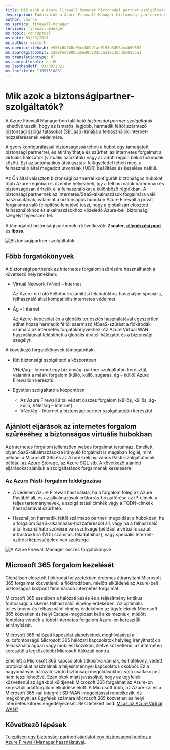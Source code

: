 ```yaml
---
title: Mik azok a Azure Firewall Manager biztonsági partner-szolgáltatók?
description: Tudnivalók a Azure Firewall Manager biztonsági partnereinek szolgáltatói
author: vhorne
ms.service: firewall-manager
services: firewall-manager
ms.topic: conceptual
ms.date: 03/29/2021
ms.author: victorh
ms.openlocfilehash: e955c6b760c06ce802dfae0193d34954eab99892
ms.sourcegitcommit: 32e0fedb80b5a5ed0d2336cea18c3ec3b5015ca1
ms.translationtype: MT
ms.contentlocale: hu-HU
ms.lasthandoff: 03/30/2021
ms.locfileid: "105731088"
---
```

# <a name="what-are-security-partner-providers"></a>Mik azok a biztonságipartner-szolgáltatók?

A Azure Firewall Managerben található *biztonsági partner szolgáltatók* lehetővé teszik, hogy az ismerős, legjobb, harmadik féltől származó biztonsági szolgáltatásokat (SECaaS) kínálja a felhasználók internet-hozzáférésének védelmére.

A gyors konfigurálással biztonságossá teheti a hubot egy támogatott biztonsági partnerrel, és átirányíthatja és szűrheti az internetes forgalmat a virtuális hálózatok (virtuális hálózatok) vagy az adott régión belüli fiókirodák között. Ezt az automatikus útválasztási felügyelettel teheti meg, a felhasználó által megadott útvonalak (UDR) beállítása és kezelése nélkül.

Az Ön által választott biztonsági partnerrel konfigurált biztonságos hubokat több Azure-régióban is üzembe helyezheti, így a felhasználók bárhonnan és biztonságosan érhetik el a felhasználókat a különböző régiókban. A biztonsági partnernek az internetes/SaaS-alkalmazások forgalmára való használatának, valamint a biztonságos hubokon Azure Firewall a privát forgalomra való felépítése lehetővé teszi, hogy a globálisan elosztott felhasználókhoz és alkalmazásokhoz közeledő Azure-beli biztonsági szegélyt fejlesszen fel.

A támogatott biztonsági partnerek a következők: **Zscaler**, **[ellenőrzési pont](check-point-overview.md)** és **iboss**.

![Biztonságipartner-szolgáltatók](media/trusted-security-partners/trusted-security-partners.png)

## <a name="key-scenarios"></a>Főbb forgatókönyvek

A biztonsági partnerek az internetes forgalom szűrésére használhatók a következő helyzetekben:

- Virtual Network (VNet) – Internet

   Az Azure-on futó Felhőbeli számítási feladatokhoz használjon speciális, felhasználó által kompatibilis internetes védelmet.

- Ág – Internet

   Az Azure-kapcsolat és a globális terjesztés használatával egyszerűen adhat hozzá harmadik féltől származó NSaaS-szűrést a fiókirodák számára az internetes forgatókönyvekhez. Az Azure Virtual WAN használatával felépítheti a globális átviteli hálózatot és a biztonsági szegélyt.

A következő forgatókönyvek támogatottak:
- Két biztonsági szolgáltató a központban

   VNet/ág – Internet egy biztonsági partner szolgáltatón keresztül, valamint a másik forgalom (küllő, küllő, sugaras, ág – küllő) Azure Firewallon keresztül.
- Egyetlen szolgáltató a központban

   - Az Azure Firewall által védett összes forgalom (küllős, küllős, ág-küllő, VNet/ág – Internet).
   - VNet/ág – Internet a biztonsági partner szolgáltatóján keresztül

## <a name="best-practices-for-internet-traffic-filtering-in-secured-virtual-hubs"></a>Ajánlott eljárások az internetes forgalom szűréséhez a biztonságos virtuális hubokban

Az internetes forgalom jellemzően webes forgalmat tartalmaz. Emellett olyan SaaS-alkalmazásokra irányuló forgalmat is magában foglal, mint például a Microsoft 365 és az Azure-beli nyilvános Pásti-szolgáltatások, például az Azure Storage, az Azure SQL stb. A következő ajánlott eljárásokat ajánljuk a szolgáltatások forgalmának kezelésére:

### <a name="handling-azure-paas-traffic"></a>Az Azure Pásti-forgalom feldolgozása
 
- A védelem Azure Firewall használata, ha a forgalom főleg az Azure Pástiből áll, és az alkalmazások erőforrás-hozzáférése az IP-címek, a teljes tartománynevek, a szolgáltatási címkék vagy a FQDN-címkék használatával szűrhető.

- Használjon harmadik féltől származó partneri megoldást a hubokban, ha a forgalom SaaS-alkalmazás-hozzáférésből áll, vagy ha a felhasználó által használható szűrésre van szüksége (például a virtuális asztali infrastruktúra (VDI) számítási feladataihoz), vagy speciális Internet-szűrési képességekre van szüksége.

![A Azure Firewall Manager összes forgatókönyve](media/trusted-security-partners/all-scenarios.png)

## <a name="handling-microsoft-365-traffic"></a>Microsoft 365 forgalom kezelését

Globálisan elosztott fiókirodai helyzetekben érdemes átirányítani Microsoft 365 forgalmat közvetlenül a fiókirodában, mielőtt elküldené az Azure-beli biztonságos központ fennmaradó internetes forgalmát.

Microsoft 365 esetében a hálózati késés és a teljesítmény kritikus fontosságú a sikeres felhasználói élmény érdekében. Az optimális teljesítmény-és felhasználói élmény érdekében az ügyfeleknek Microsoft 365 közvetlen és helyi Escape-megoldást kell alkalmazniuk, mielőtt fontolóra vennék a többi internetes forgalom Azure-on keresztüli átirányítását.

[Microsoft 365 hálózati kapcsolat alapelveinek](/microsoft-365/enterprise/microsoft-365-network-connectivity-principles) meghívásával a kulcsfontosságú Microsoft 365 hálózati kapcsolatok helyileg irányíthatók a felhasználói ágban vagy mobileszközökön, illetve közvetlenül az interneten keresztül a legközelebbi Microsoft hálózati pontra.

Emellett a Microsoft 365 kapcsolatok titkosítva vannak, és hatékony, védett protokollokat használnak a teljesítménnyel kapcsolatos okokból. Ez a hagyományos hálózati szintű biztonsági megoldásokhoz való csatlakozást nem teszi lehetővé. Ezen okok miatt javasoljuk, hogy az ügyfelek közvetlenül az ágakból küldjenek Microsoft 365 forgalmat az Azure-on keresztüli adatforgalom elküldése előtt. A Microsoft több, az Azure-ral és a Microsoft 365-nal integrált SD-WAN-megoldással rendelkezik, és megkönnyíti az ügyfelek számára Microsoft 365 közvetlen és helyi internetes kitörés engedélyezését. Részletekért lásd: [Mi az az Azure Virtual WAN?](../virtual-wan/virtual-wan-about.md)

## <a name="next-steps"></a>Következő lépések

[Telepítsen egy biztonsági partneri ajánlatot egy biztonságos hubhoz a Azure Firewall Manager használatával](deploy-trusted-security-partner.md).
